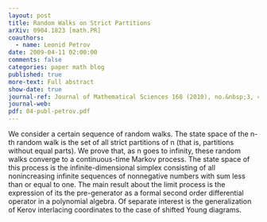 ```yaml
---
layout: post
title: Random Walks on Strict Partitions
arXiv: 0904.1823 [math.PR]
coauthors:
  - name: Leonid Petrov
date: 2009-04-11 02:00:00
comments: false
categories: paper math blog
published: true
more-text: Full abstract
show-date: true
journal-ref: Journal of Mathematical Sciences 168 (2010), no.&nbsp;3, 437-463
journal-web:
pdf: 04-publ-petrov.pdf
---
```


We consider a certain sequence of random walks. The state space of the n-th random walk is the set of all strict partitions of n (that is, partitions without equal parts).
We prove that, as n goes to infinity, these random walks converge to a continuous-time Markov process.<!--more--> The state space of this process is the infinite-dimensional simplex consisting of all nonincreasing infinite sequences of nonnegative numbers with sum less than or equal to one. The main result about the limit process is the expression of its the pre-generator as a formal second order differential operator in a polynomial algebra.
Of separate interest is the generalization of Kerov interlacing coordinates to the case of shifted Young diagrams.
